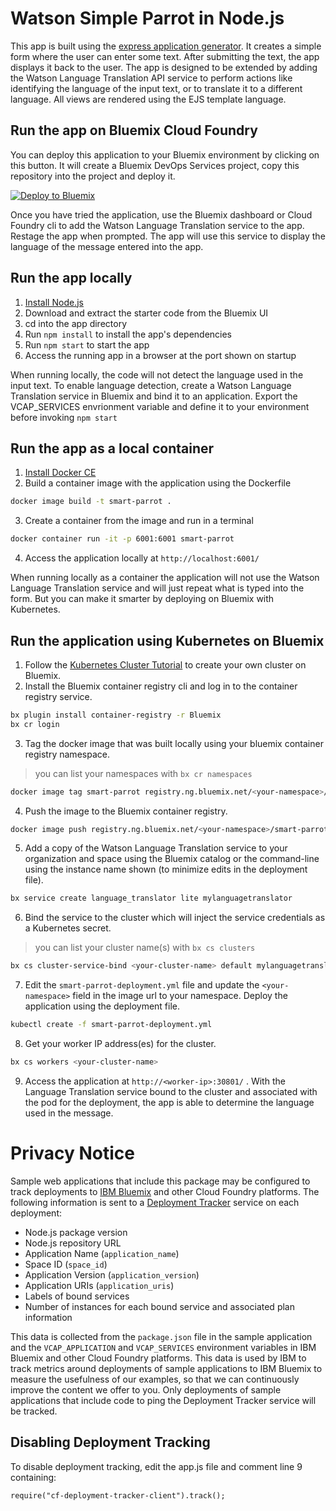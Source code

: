 # Watson Simple Parrot in Node.js

This app is built using the [express application generator](http://expressjs.com/en/starter/generator.html). It creates a simple form where the user can enter some text. After submitting the text, the app displays it back to the user. The app is designed to be extended by adding the Watson Language Translation API service to perform actions like identifying the language of the input text, or to translate it to a different language. All views are rendered using the EJS template language.

## Run the app on Bluemix Cloud Foundry

You can deploy this application to your Bluemix environment by clicking on this button. It will create a Bluemix DevOps Services project, copy this repository into the project and deploy it.

[![Deploy to Bluemix](https://deployment-tracker.mybluemix.net/stats/12925bf9d6537c1d53a56faf3ff657ab/button.svg)](https://bluemix.net/deploy?repository=https://github.com/ibmecod/watson-parrot-nodejs.git)

Once you have tried the application, use the Bluemix dashboard or Cloud Foundry cli to add the Watson Language Translation service to the app. Restage the app when prompted. The app will use this service to display the language of the message entered into the app.


## Run the app locally

1. [Install Node.js](https://nodejs.org/en/download/)
2. Download and extract the starter code from the Bluemix UI
3. cd into the app directory
4. Run `npm install` to install the app's dependencies
5. Run `npm start` to start the app
6. Access the running app in a browser at the port shown on startup

When running locally, the code will not detect the language used in the input text. To enable language detection, create a Watson Language Translation service in Bluemix and bind it to an application. Export the VCAP_SERVICES envrionment variable and define it to your environment before invoking `npm start`

## Run the app as a local container

1. [Install Docker CE](https://www.docker.com/community-edition)
2. Build a container image with the application using the Dockerfile

  ```bash
  docker image build -t smart-parrot .
  ```

3. Create a container from the image and run in a terminal

  ```bash
  docker container run -it -p 6001:6001 smart-parrot
  ```

4. Access the application locally at `http://localhost:6001/`

When running locally as a container the application will not use the Watson Language Translation service and will just repeat what is typed into the form. But you can make it smarter by deploying on Bluemix with Kubernetes.

## Run the application using Kubernetes on Bluemix

1. Follow the [Kubernetes Cluster Tutorial](https://github.com/IBM/container-journey-template) to create your own cluster on Bluemix.
2. Install the Bluemix container registry cli and log in to the container registry service.

  ```bash
  bx plugin install container-registry -r Bluemix
  bx cr login
  ```
3. Tag the docker image that was built locally using your bluemix container registry namespace.
> you can list your namespaces with `bx cr namespaces`

  ```bash
  docker image tag smart-parrot registry.ng.bluemix.net/<your-namespace>/smart-parrot
  ```
4. Push the image to the Bluemix container registry.

  ```bash
  docker image push registry.ng.bluemix.net/<your-namespace>/smart-parrot
  ```
5. Add a copy of the Watson Language Translation service to your organization and space using the Bluemix catalog or the command-line using the instance name shown (to minimize edits in the deployment file).

  ```bash
  bx service create language_translator lite mylanguagetranslator
  ```

6. Bind the service to the cluster which will inject the service credentials as a Kubernetes secret.
> you can list your cluster name(s) with `bx cs clusters`

  ```bash
  bx cs cluster-service-bind <your-cluster-name> default mylanguagetranslator
  ```

7. Edit the `smart-parrot-deployment.yml` file and update the `<your-namespace>` field in the image url to your namespace. Deploy the application using the deployment file.

  ```bash
  kubectl create -f smart-parrot-deployment.yml
  ```
8. Get your worker IP address(es) for the cluster.

  ```bash
  bx cs workers <your-cluster-name>
  ```
9. Access the application at `http://<worker-ip>:30801/` . With the Language Translation service bound to the cluster and associated with the pod for the deployment, the app is able to determine the language used in the message.


# Privacy Notice

Sample web applications that include this package may be configured to track deployments to [IBM Bluemix](https://www.bluemix.net/) and other Cloud Foundry platforms. The following information is sent to a [Deployment Tracker](https://github.com/IBM-Bluemix/cf-deployment-tracker-service) service on each deployment:

* Node.js package version
* Node.js repository URL
* Application Name (`application_name`)
* Space ID (`space_id`)
* Application Version (`application_version`)
* Application URIs (`application_uris`)
* Labels of bound services
* Number of instances for each bound service and associated plan information

This data is collected from the `package.json` file in the sample application and the `VCAP_APPLICATION` and `VCAP_SERVICES` environment variables in IBM Bluemix and other Cloud Foundry platforms. This data is used by IBM to track metrics around deployments of sample applications to IBM Bluemix to measure the usefulness of our examples, so that we can continuously improve the content we offer to you. Only deployments of sample applications that include code to ping the Deployment Tracker service will be tracked.

## Disabling Deployment Tracking

To disable deployment tracking, edit the app.js file and comment line 9 containing:
   ```
   require("cf-deployment-tracker-client").track();
   ```
